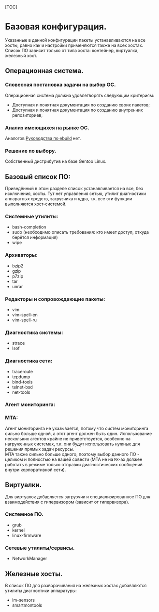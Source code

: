 [TOC]

Базовая конфигурация.
=====================

Указанные в данной конфигурации пакеты устанавливаются на все хосты, равно как и настройки применяются также на всех хостах. Список ПО зависит только от типа хоста: контейнер, виртуалка, железный хост.

## Операционная система.

### Словесная постановка задачи на выбор ОС.

Операционная система должна удовлетворять следующим критериям:

* Доступная и понятная документация по созданию своих пакетов;
* Доступная и понятная документация по созданию внутренних репозиториев;

### Анализ имеющихся на рынке ОС.

Аналогов [Руководства по ebuild](https://devmanual.gentoo.org/) нет.

### Решение по выбору.

Собственный дистрибутив на базе Gentoo Linux.

## Базовый список ПО:

Приведённый в этом разделе список устанавливается на все, без исключения, хосты. Тут нет управления сетью, утилит диагностики аппаратных средств, загрузчика и ядра, т.к. все эти функции выполняются хост-системой.

### Системные утилиты:

* bash-completion
* sudo (необходимо описать требования: кто имеет доступ, откуда берётся информация)
* wipe

### Архиваторы:

* bzip2
* gzip
* p7zip
* tar
* unrar

### Редакторы и сопровождающие пакеты:

* vim
* vim-spell-en
* vim-spell-ru

### Диагностика системы:

* strace
* lsof

### Диагностика сети:

* traceroute
* tcpdump
* bind-tools
* telnet-bsd
* net-tools

### Агент мониторинга:

### MTA:

Агент мониторинга не указывается, потому что систем мониторинга сильно больше одной, а этот агент должен быть один. Использование нескольких агентов крайне не приветствуется, особенно на нагруженных системах, т.к. они будут использовать нужные для решения прямых задач ресурсы.<BR>
MTA также сильно больше одного, поэтому выбор данного ПО - целиком и полностью на вашей совести (MTA не на `MX`-ах должен работать в режиме только отправки диагностических сообщений внутри корпоративной сети).

## Виртуалки.

Для виртуалок добавляется загрузчик и специализированное ПО для взаимодействия с гипервизором (зависит от гипервизора).

### Системное ПО.

* grub
* kernel
* linux-firmware

### Сетевые утилиты/сервисы.

* NetworkManager

## Железные хосты.

В список ПО для разворачивания на железных хостах добавляются утилиты диагностики аппаратуры:
* lm-sensors
* smartmontools
